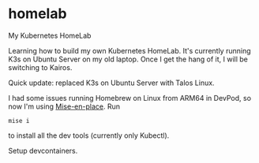 # homelab
My Kubernetes HomeLab

Learning how to build my own Kubernetes HomeLab. It's currently running K3s on Ubuntu Server on my old laptop. Once I get the hang of it, I will be switching to Kairos. 

Quick update: replaced K3s on Ubuntu Server with Talos Linux. 

I had some issues running Homebrew on Linux from ARM64 in DevPod, so now I'm using [Mise-en-place](https://github.com/jdx/mise).
Run 
```
mise i
```
to install all the dev tools (currently only Kubectl). 

Setup devcontainers.
